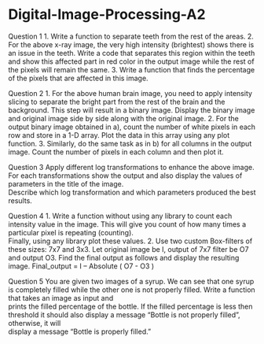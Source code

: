 # Digital-Image-Processing-A2
Question 1
  1.
    Write a function to separate teeth from the rest of the areas.
  2.
    For the above x-ray image, the very high intensity (brightest) shows there is an issue in the teeth. Write a code that separates this region within the teeth and show this affected      part in red color in the output image while the rest of the pixels will remain the same.
  3.
    Write a function that finds the percentage of the pixels that are affected in this image.

Question 2
  1.
    For the above human brain image, you need to apply intensity slicing to separate the bright part from the rest of the brain and the background. This step will result in a binary         image. Display the binary image and original image side by side along with the original image.
  2.
    For the output binary image obtained in a), count the number of white pixels in each row and store in a 1-D array. Plot the data in this array using any plot function.
  3.
    Similarly, do the same task as in b) for all columns in the output image. Count the number of pixels in each column and then plot it.

Question 3
    Apply different log transformations to enhance the above image. For each transformations show the output and also display the values of parameters in the title of the image.         
    Describe which log transformation and which parameters produced the best results.

Question 4
  1.
    Write a function without using any library to count each intensity value in the image. This will give you count of how many times a particular pixel is repeating (counting).     
    Finally, using any library plot these values.
  2.
    Use two custom Box-filters of these sizes: 7x7 and 3x3. Let original image be I, output of 7x7 filter be O7 and output O3. Find the final output as follows and display the resulting     image.
    Final_output = I – Absolute ( O7 - O3 )

Question 5
  You are given two images of a syrup. We can see that one syrup is completely filled while the other one is not properly filled. Write a function that takes an image as input and   
  prints the filled percentage of the bottle. If the filled percentage is less then threshold it should also display a message “Bottle is not properly filled”, otherwise, it will   
  display a message “Bottle is properly filled.”
